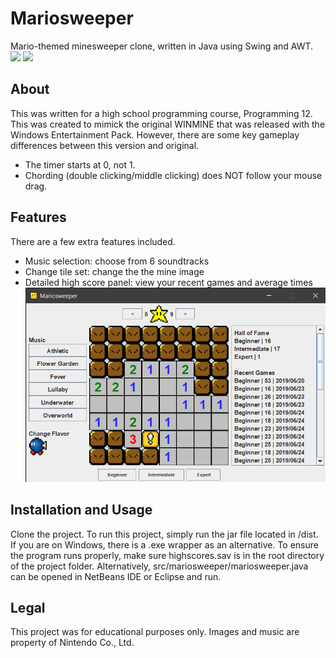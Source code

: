 # Mariosweeper
Mario-themed minesweeper clone, written in Java using Swing and AWT.  
![](https://img.shields.io/badge/build-passing-green.svg)
![](https://img.shields.io/github/last-commit/tawnyzhao/mariosweeper.svg)


## About
This was written for a high school programming course, Programming 12. This was created to mimick the original WINMINE that was released with the Windows Entertainment Pack. However, there are some key gameplay differences between this version and original. 
* The timer starts at 0, not 1.
* Chording (double clicking/middle clicking) does NOT follow your mouse drag.  

## Features
There are a few extra features included.
* Music selection: choose from 6 soundtracks
* Change tile set: change the the mine image
* Detailed high score panel: view your recent games and average times  
![](screenshot.png)

## Installation and Usage
Clone the project. To run this project, simply run the jar file located in /dist. If you are on Windows, there is a .exe wrapper as an alternative. To ensure the program runs properly, make sure highscores.sav is in the root directory of the project folder. Alternatively, src/mariosweeper/mariosweeper.java can be opened in NetBeans IDE or Eclipse and run. 

## Legal
This project was for educational purposes only. Images and music are property of Nintendo Co., Ltd. 

